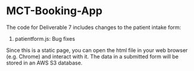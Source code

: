 # MCT-Booking-App

The code for Deliverable 7 includes changes to the patient intake form:   
1. patientform.js: Bug fixes   

Since this is a static page, you can open the html file in your web browser (e.g. Chrome) and interact with it. The data in a submitted form will be stored in an AWS S3 database.
